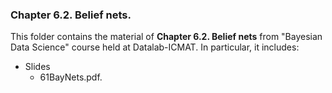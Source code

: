 ### Chapter 6.2. Belief nets.

This folder contains the material of **Chapter 6.2. Belief nets** from "Bayesian Data Science" course held at Datalab-ICMAT. In particular, it includes:

* Slides 
  * 61BayNets.pdf.
